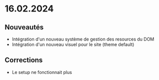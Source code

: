 # 16.02.2024

## Nouveautés
- Intégration d'un nouveau système de gestion des resources du DOM
- Intégration d'un nouveau visuel pour le site (theme default)

## Corrections
- Le setup ne fonctionnait plus